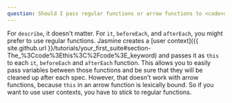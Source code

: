 ```yaml
---
question: Should I pass regular functions or arrow functions to <code>describe</code>, <code>it</code>, <code>beforeEach</code>, etc?
---
```


For `describe`, it doesn't matter. For `it`, `beforeEach`, and `afterEach`,
you might prefer to use regular functions. Jasmine creates a
[user context]({{ site.github.url }}/tutorials/your_first_suite#section-The_%3Ccode%3Ethis%3C%2Fcode%3E_keyword)
and passes it as `this` to each `it`, `beforeEach` and `afterEach` function.
This allows you to easily pass variables between those functions and be sure
that they will be cleaned up after each spec. However, that doesn't work with
arrow functions, because `this` in an arrow function is lexically bound. So if
you want to use user contexts, you have to stick to regular functions.
